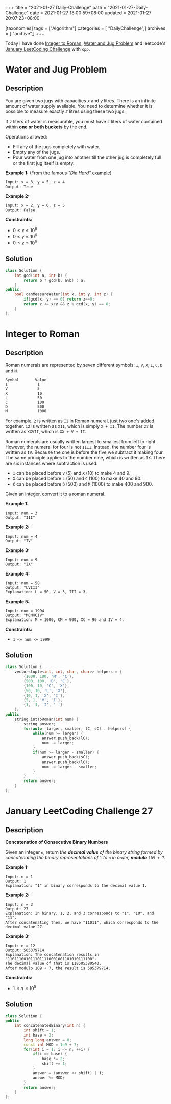 +++
title = "2021-01-27 Daily-Challenge"
path = "2021-01-27-Daily-Challenge"
date = 2021-01-27 18:00:59+08:00
updated = 2021-01-27 20:07:23+08:00

[taxonomies]
tags = ["Algorithm"]
categories = [ "DailyChallenge",]
archives = [ "archive",]
+++

Today I have done [Integer to Roman](https://leetcode.com/problems/integer-to-roman/), [Water and Jug Problem](https://leetcode.com/problems/water-and-jug-problem/) and leetcode's [January LeetCoding Challenge](https://leetcode.com/explore/challenge/card/january-leetcoding-challenge-2021/582/week-4-january-22nd-january-28th/3618/) with `cpp`.

<!-- more -->

# Water and Jug Problem

## Description

You are given two jugs with capacities *x* and *y* litres. There is an infinite amount of water supply available. You need to determine whether it is possible to measure exactly *z* litres using these two jugs.

If *z* liters of water is measurable, you must have *z* liters of water contained within **one or both buckets** by the end.

Operations allowed:

- Fill any of the jugs completely with water.
- Empty any of the jugs.
- Pour water from one jug into another till the other jug is completely full or the first jug itself is empty.

**Example 1:** (From the famous [*"Die Hard"* example](https://www.youtube.com/watch?v=BVtQNK_ZUJg))

```
Input: x = 3, y = 5, z = 4
Output: True
```

**Example 2:**

```
Input: x = 2, y = 6, z = 5
Output: False
```

 

**Constraints:**

- $0 \le x \le 10^6$
- $0 \le y \le 10^6$
- $0 \le z \le 10^6$

## Solution

``` cpp
class Solution {
    int gcd(int a, int b) {
        return b ? gcd(b, a%b) : a;
    }
public:
    bool canMeasureWater(int x, int y, int z) {
        if(gcd(x, y) == 0) return z==0;
        return z <= x+y && z % gcd(x, y) == 0;
    }
};
```

# Integer to Roman

## Description

Roman numerals are represented by seven different symbols: `I`, `V`, `X`, `L`, `C`, `D` and `M`.

```
Symbol       Value
I             1
V             5
X             10
L             50
C             100
D             500
M             1000
```

For example, `2` is written as `II` in Roman numeral, just two one's added together. `12` is written as `XII`, which is simply `X + II`. The number `27` is written as `XXVII`, which is `XX + V + II`.

Roman numerals are usually written largest to smallest from left to right. However, the numeral for four is not `IIII`. Instead, the number four is written as `IV`. Because the one is before the five we subtract it making four. The same principle applies to the number nine, which is written as `IX`. There are six instances where subtraction is used:

- `I` can be placed before `V` (5) and `X` (10) to make 4 and 9. 
- `X` can be placed before `L` (50) and `C` (100) to make 40 and 90. 
- `C` can be placed before `D` (500) and `M` (1000) to make 400 and 900.

Given an integer, convert it to a roman numeral.

 

**Example 1:**

```
Input: num = 3
Output: "III"
```

**Example 2:**

```
Input: num = 4
Output: "IV"
```

**Example 3:**

```
Input: num = 9
Output: "IX"
```

**Example 4:**

```
Input: num = 58
Output: "LVIII"
Explanation: L = 50, V = 5, III = 3.
```

**Example 5:**

```
Input: num = 1994
Output: "MCMXCIV"
Explanation: M = 1000, CM = 900, XC = 90 and IV = 4.
```

 

**Constraints:**

- `1 <= num <= 3999`

## Solution

``` cpp
class Solution {
    vector<tuple<int, int, char, char>> helpers = {
        {1000, 100, 'M', 'C'},
        {500, 100, 'D', 'C'},
        {100, 10, 'C', 'X'},
        {50, 10, 'L', 'X'},
        {10, 1, 'X', 'I'},
        {5, 1, 'V', 'I'},
        {1, -1, 'I', ' '}
    };
public:
    string intToRoman(int num) {
        string answer;
        for(auto [larger, smaller, lC, sC] : helpers) {
            while(num >= larger) {
                answer.push_back(lC);
                num -= larger;
            }
            if(num >= larger - smaller) {
                answer.push_back(sC);
                answer.push_back(lC);
                num -= larger - smaller;
            }
        }
        return answer;
    }
};
```

# January LeetCoding Challenge 27

## Description

**Concatenation of Consecutive Binary Numbers**

Given an integer `n`, return *the **decimal value** of the binary string formed by concatenating the binary representations of* `1` *to* `n` *in order, **modulo*** `109 + 7`.

 

**Example 1:**

```
Input: n = 1
Output: 1
Explanation: "1" in binary corresponds to the decimal value 1. 
```

**Example 2:**

```
Input: n = 3
Output: 27
Explanation: In binary, 1, 2, and 3 corresponds to "1", "10", and "11".
After concatenating them, we have "11011", which corresponds to the decimal value 27.
```

**Example 3:**

```
Input: n = 12
Output: 505379714
Explanation: The concatenation results in "1101110010111011110001001101010111100".
The decimal value of that is 118505380540.
After modulo 109 + 7, the result is 505379714.
```

 

**Constraints:**

- $1 \le n \le 10^5$

## Solution

``` cpp
class Solution {
public:
    int concatenatedBinary(int n) {
        int shift = 1;
        int base = 2;
        long long answer = 0;
        const int MOD = 1e9 + 7;
        for(int i = 1; i <= n; ++i) {
            if(i == base) {
                base *= 2;
                shift += 1;
            }
            answer = (answer << shift) | i;
            answer %= MOD;
        }
        return answer;
    }
};
```
